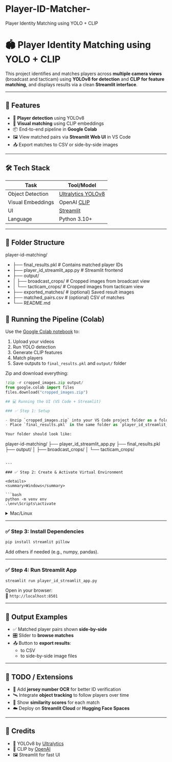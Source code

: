 # Player-ID-Matcher-
Player Identity Matching using YOLO + CLIP
# 🏟️ Player Identity Matching using YOLO + CLIP

This project identifies and matches players across **multiple camera views** (broadcast and tacticam) using **YOLOv8 for detection** and **CLIP for feature matching**, and displays results via a clean **Streamlit interface**.

---

## 📌 Features

- 🎯 **Player detection** using YOLOv8
- 🧠 **Visual matching** using CLIP embeddings
- 📦 End-to-end pipeline in **Google Colab**
- 🖼️ View matched pairs via **Streamlit Web UI** in VS Code
- 📤 Export matches to CSV or side-by-side images

---

## 🛠️ Tech Stack

| Task         | Tool/Model         |
|--------------|--------------------|
| Object Detection | [Ultralytics YOLOv8](https://docs.ultralytics.com) |
| Visual Embeddings | OpenAI [CLIP](https://github.com/openai/CLIP) |
| UI            | [Streamlit](https://streamlit.io/) |
| Language      | Python 3.10+       |

---

## 📂 Folder Structure

player-id-matching/
- ├── final_results.pkl # Contains matched player IDs
- ├── player_id_streamlit_app.py # Streamlit frontend
- ├── output/
- │ ├── broadcast_crops/ # Cropped images from broadcast view
- │ └── tacticam_crops/ # Cropped images from tacticam view
- ├── exported_matches/ # (optional) Saved result images
- ├── matched_pairs.csv # (optional) CSV of matches
- └── README.md
## 🚀 Running the Pipeline (Colab)

Use the [Google Colab notebook](https://colab.research.google.com/) to:

1. Upload your videos
2. Run YOLO detection
3. Generate CLIP features
4. Match players
5. Save outputs to `final_results.pkl` and `output/` folder

Zip and download everything:

```python
!zip -r cropped_images.zip output/
from google.colab import files
files.download("cropped_images.zip")

## 💻 Running the UI (VS Code + Streamlit)

### ✅ Step 1: Setup

- Unzip `cropped_images.zip` into your VS Code project folder as a folder named `output/`.
- Place `final_results.pkl` in the same folder as `player_id_streamlit_app.py`.

Your folder should look like:

```
player-id-matching/
├── player_id_streamlit_app.py
├── final_results.pkl
├── output/
│   ├── broadcast_crops/
│   └── tacticam_crops/
```

---

### ✅ Step 2: Create & Activate Virtual Environment

<details>
<summary>Windows</summary>

```bash
python -m venv env
.\env\Scripts\activate
```

</details>

<details>
<summary>Mac/Linux</summary>

```bash
python3 -m venv env
source env/bin/activate
```

</details>

---

### ✅ Step 3: Install Dependencies

```bash
pip install streamlit pillow
```

Add others if needed (e.g., numpy, pandas).

---

### ✅ Step 4: Run Streamlit App

```bash
streamlit run player_id_streamlit_app.py
```

Open in your browser:  
📍 `http://localhost:8501`

---

## 📸 Output Examples

- ✅ Matched player pairs shown **side-by-side**
- 🎛️ Slider to **browse matches**
- 📤 Button to **export results**:
  - to CSV
  - to side-by-side image files

---

## 📝 TODO / Extensions

- 🔢 Add **jersey number OCR** for better ID verification
- 🛰️ Integrate **object tracking** to follow players over time
- 🧠 Show **similarity scores** for each match
- ☁️ Deploy on **Streamlit Cloud** or **Hugging Face Spaces**

---

## 🤝 Credits

- 🦾 YOLOv8 by [Ultralytics](https://github.com/ultralytics/ultralytics)
- 🎨 CLIP by [OpenAI](https://github.com/openai/CLIP)
- 🖼️ Streamlit for fast UI



